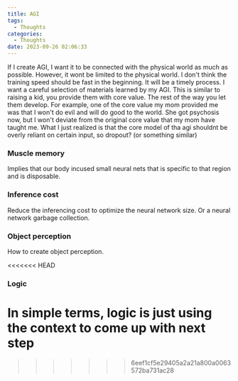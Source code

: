 ```yaml
---
title: AGI
tags:
  - Thoughts
categories:
  - Thoughts
date: 2023-09-26 02:06:33
---
```


If I create AGI, I want it to be connected with the physical world as much as possible. However, it wont be limited to the physical world. I don't think the training speed should be fast in the beginning. It will be a timely process. I want a careful selection of materials learned by my AGI. 
This is similar to raising a kid, you provide them with core value. The rest of the way you let them develop. For example, one of the core value my mom provided me was that I won't do evil and will do good to the world. She got psychosis now, but I won't deviate from the original core value that my mom have taught me. 
What I just realized is that the core model of tha agi shouldnt be overly reliant on certain input, so dropout? (or something similar) 

### Muscle memory

Implies that our body incused small neural nets that is specific to that region and is disposable.

### Inference cost

Reduce the inferencing cost to optimize the neural network size. Or a neural network garbage collection.

### Object perception

How to create object perception.

<<<<<<< HEAD
### Logic
In simple terms, logic is just using the context to come up with next step
=======
>>>>>>> 6eef1cf5e29405a2a21a800a0063572ba731ac28
